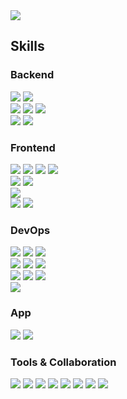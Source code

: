 <img src="https://capsule-render.vercel.app/api?type=wave&color=0:61DAFB,100:3178C6&height=300&section=header&text=Welcome%20to%20SHIN96BC%20Github%20&fontSize=50&fontColor=FFFFFF" />

<!--
  <img src="https://capsule-render.vercel.app/api?type=wave&color=timeGradient&height=300&section=header&text=Welcome%20to%20SHIN96BC%20Github%20&fontSize=50" />
-->

## Skills
<div>
  <h3>Backend</h3>
  <div>
    <img src="https://img.shields.io/badge/Java-007396?style=flat&logo=OpenJDK&logoColor=white"/>
    <img src="https://img.shields.io/badge/Node.js-339933?style=flat&logo=nodedotjs&logoColor=white"/>
  </div>
  <div>
    <img src="https://img.shields.io/badge/Spring-6DB33F?style=flat&logo=spring&logoColor=white"/>
    <img src="https://img.shields.io/badge/Spring%20Boot-6DB33F?style=flat&logo=springboot&logoColor=white"/>
    <img src="https://img.shields.io/badge/Spring%20Security-6DB33F?style=flat&logo=springsecurity&logoColor=white"/>
  </div>
  <div>
    <img src="https://img.shields.io/badge/Gradle-02303A?style=flat&logo=gradle&logoColor=white"/>
    <img src="https://img.shields.io/badge/Apache%20Maven-C71A36?style=flat&logo=apachemaven&logoColor=white"/>
  </div>
</div>

<div>
  <h3>Frontend</h3>
  <div>
    <img src="https://img.shields.io/badge/TypeScript-3178C6?style=flat&logo=TypeScript&logoColor=white"/>
    <img src="https://img.shields.io/badge/JavaScript-F7DF1E?style=flat&logo=JavaScript&logoColor=white"/>
    <img src="https://img.shields.io/badge/HTML5-E34F26?style=flat&logo=HTML5&logoColor=white"/>
    <img src="https://img.shields.io/badge/CSS3-1572B6?style=flat&logo=CSS3&logoColor=white"/>
  </div>
  <div>
    <img src="https://img.shields.io/badge/JSP-000000?style=flat&logo=JSP&logoColor=white"/>
    <img src="https://img.shields.io/badge/Thymeleaf-005F0F?style=flat&logo=Thymeleaf&logoColor=white"/>
  </div>
  <div>
    <img src="https://img.shields.io/badge/React-61DAFB?style=flat&logo=React&logoColor=white"/>
  </div>
  <div>
    <img src="https://img.shields.io/badge/Redux-764ABC?style=flat&logo=Redux&logoColor=white"/>
    <img src="https://img.shields.io/badge/StoryBook-FF4785?style=flat&logo=StoryBook&logoColor=white"/>
  </div>
</div>

<div>
  <h3>DevOps</h3>
  <div>
    <img src="https://img.shields.io/badge/Amazon%20AWS-232F3E?style=flat&logo=amazonaws&logoColor=white"/>
    <img src="https://img.shields.io/badge/Amazon%20EC2-232F3E?style=flat&logo=amazonec2&logoColor=white"/>
    <img src="https://img.shields.io/badge/Amazon%20RDS-232F3E?style=flat&logo=amazonrds&logoColor=white"/>
  </div>
  <div>
    <img src="https://img.shields.io/badge/MySQL-4479A1?style=flat&logo=mysql&logoColor=white"/>
    <img src="https://img.shields.io/badge/MariaDB-003545?style=flat&logo=mariadb&logoColor=white"/>
    <img src="https://img.shields.io/badge/Oracle-F80000?style=flat&logo=oracle&logoColor=white"/>
  </div>
  <div>
     <img src="https://img.shields.io/badge/Nginx-009639?style=flat&logo=nginx&logoColor=white"/>
     <img src="https://img.shields.io/badge/Apache-D22128?style=flat&logo=apache&logoColor=white"/>
     <img src="https://img.shields.io/badge/Tomcat-F8DC75?style=flat&logo=apachetomcat&logoColor=white"/>
  </div>
  <div>
    <img src="https://img.shields.io/badge/Docker-2496ED?style=flat&logo=docker&logoColor=white"/>
  </div>
</div>

<div>
  <h3>App</h3>
  <img src="https://img.shields.io/badge/ReactNative-61DAFB?style=flat&logo=react&logoColor=white"/>
  <img src="https://img.shields.io/badge/Android-3DDC84?style=flat&logo=android&logoColor=white"/>
</div>

<div>
  <h3>Tools & Collaboration</h3>
  <img src="https://img.shields.io/badge/Intellij%20IDE-000000?style=flat&logo=intellijidea&logoColor=white"/>
  <img src="https://img.shields.io/badge/Visual%20studio%20code-007ACC?style=flat&logo=visualstudiocode&logoColor=white"/>
  <img src="https://img.shields.io/badge/Android%20Studio-3DDC84?style=flat&logo=androidStudio&logoColor=white"/>
  <img src="https://img.shields.io/badge/Eclipse%20IDE-2C2255?style=flat&logo=eclipseide&logoColor=white"/>
  <img src="https://img.shields.io/badge/Git-F05032?style=flat&logo=git&logoColor=white"/>
  <img src="https://img.shields.io/badge/Github-000000?style=flat&logo=github&logoColor=white"/>
  <img src="https://img.shields.io/badge/Slack-4A154B?style=flat&logo=slack&logoColor=white"/>
  <img src="https://img.shields.io/badge/Notion-000000?style=flat&logo=notion&logoColor=white"/>
</div>


<!--

### Hi there 👋
**SHIN96BC/SHIN96BC** is a ✨ _special_ ✨ repository because its `README.md` (this file) appears on your GitHub profile.

Here are some ideas to get you started:

- 🔭 I’m currently working on ...
- 🌱 I’m currently learning ...
- 👯 I’m looking to collaborate on ...
- 🤔 I’m looking for help with ...
- 💬 Ask me about ...
- 📫 How to reach me: ...
- 😄 Pronouns: ...
- ⚡ Fun fact: ...
-->
